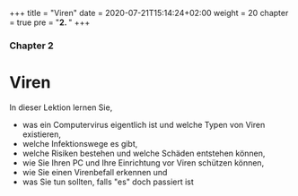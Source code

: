 +++
title = "Viren"
date = 2020-07-21T15:14:24+02:00
weight = 20
chapter = true
pre = "<b>2. </b>"
+++

### Chapter 2

# Viren

In dieser Lektion lernen Sie,

  * was ein Computervirus eigentlich ist und welche Typen von Viren existieren,
  * welche Infektionswege es gibt,
  * welche Risiken bestehen und welche Schäden entstehen können,
  * wie Sie Ihren PC und Ihre Einrichtung vor Viren schützen können,
  * wie Sie einen Virenbefall erkennen und
  * was Sie tun sollten, falls "es" doch passiert ist